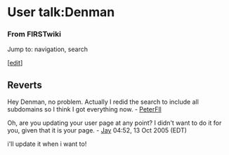 # User talk:Denman

### From FIRSTwiki

Jump to: navigation, search

[[edit](/index.php?title=User_talk:Denman&action=edit&section=1 "Edit section:
Reverts" )]

## Reverts

Hey Denman, no problem. Actually I redid the search to include all subdomains
so I think I got everything now. - [PeterFll](/index.php/User:PeterFll
"User:PeterFll" )

Oh, are you updating your user page at any point? I didn't want to do it for
you, given that it is your page. - [Jay](/index.php/User:JVGazeley
"User:JVGazeley" ) 04:52, 13 Oct 2005 (EDT)

i'll update it when i want to!

